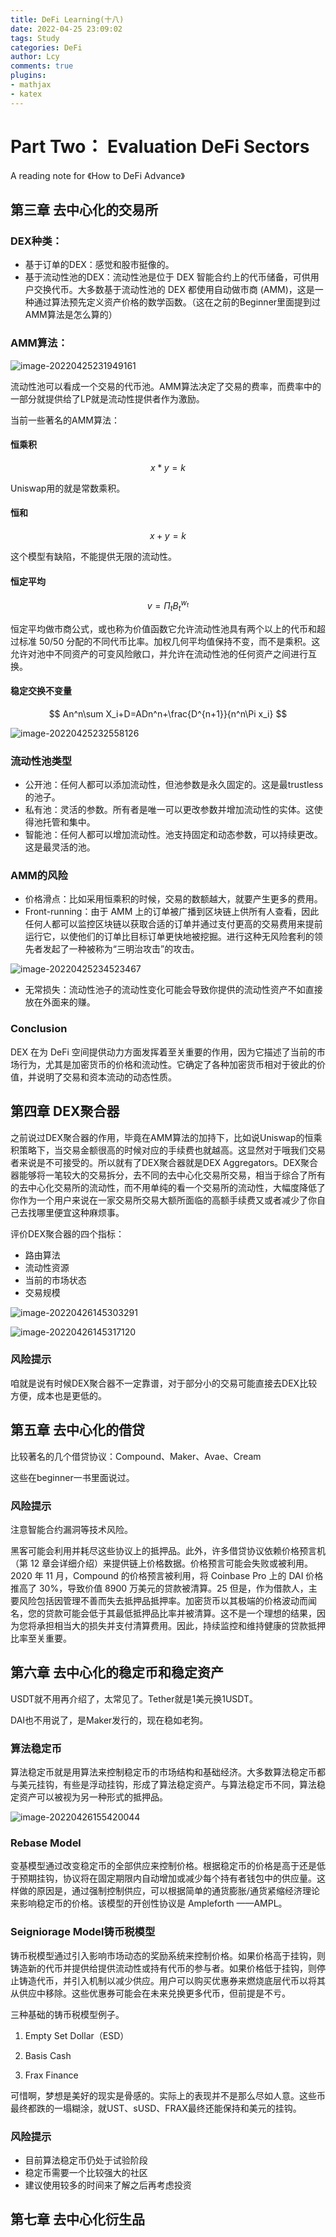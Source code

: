 ```yaml
---
title: DeFi Learning(十八)
date: 2022-04-25 23:09:02
tags: Study
categories: DeFi
author: Lcy
comments: true
plugins: 
- mathjax
- katex
---
```


# Part Two： Evaluation DeFi Sectors

A reading note for 《How to DeFi Advance》

## 第三章 去中心化的交易所

### DEX种类：

- 基于订单的DEX：感觉和股市挺像的。
- 基于流动性池的DEX：流动性池是位于  DEX 智能合约上的代币储备，可供用户交换代币。大多数基于流动性池的 DEX 都使用自动做市商 (AMM)，这是一种通过算法预先定义资产价格的数学函数。（这在之前的Beginner里面提到过AMM算法是怎么算的）

### AMM算法：

![image-20220425231949161](https://luochengyu.oss-cn-beijing.aliyuncs.com/img/image-20220425231949161.png)

流动性池可以看成一个交易的代币池。AMM算法决定了交易的费率，而费率中的一部分就提供给了LP就是流动性提供者作为激励。

当前一些著名的AMM算法：

#### 恒乘积

$$
x*y = k
$$

Uniswap用的就是常数乘积。

#### 恒和

$$
x+y=k
$$

这个模型有缺陷，不能提供无限的流动性。

#### 恒定平均

$$
v = \Pi_tB_t^{w_t}
$$

恒定平均做市商公式，或也称为价值函数它允许流动性池具有两个以上的代币和超过标准 50/50  分配的不同代币比率。加权几何平均值保持不变，而不是乘积。这允许对池中不同资产的可变风险敞口，并允许在流动性池的任何资产之间进行互换。

#### 稳定交换不变量

$$
An^n\sum X_i+D=ADn^n+\frac{D^{n+1}}{n^n\Pi x_i}
$$

![image-20220425232558126](https://luochengyu.oss-cn-beijing.aliyuncs.com/img/image-20220425232558126.png)

### 流动性池类型

- 公开池：任何人都可以添加流动性，但池参数是永久固定的。这是最trustless的池子。
- 私有池：灵活的参数。所有者是唯一可以更改参数并增加流动性的实体。这使得池托管和集中。
- 智能池：任何人都可以增加流动性。池支持固定和动态参数，可以持续更改。这是最灵活的池。

### AMM的风险

- 价格滑点：比如采用恒乘积的时候，交易的数额越大，就要产生更多的费用。
- Front-running：由于  AMM  上的订单被广播到区块链上供所有人查看，因此任何人都可以监控区块链以获取合适的订单并通过支付更高的交易费用来提前运行它，以使他们的订单比目标订单更快地被挖掘。进行这种无风险套利的领先者发起了一种被称为“三明治攻击”的攻击。

![image-20220425234523467](https://luochengyu.oss-cn-beijing.aliyuncs.com/img/image-20220425234523467.png)

- 无常损失：流动性池子的流动性变化可能会导致你提供的流动性资产不如直接放在外面来的赚。

### Conclusion

DEX 在为 DeFi  空间提供动力方面发挥着至关重要的作用，因为它描述了当前的市场行为，尤其是加密货币的价格和流动性。它确定了各种加密货币相对于彼此的价值，并说明了交易和资本流动的动态性质。

## 第四章 DEX聚合器

之前说过DEX聚合器的作用，毕竟在AMM算法的加持下，比如说Uniswap的恒乘积策略下，当交易金额很高的时候对应的手续费也就越高。这显然对于哦我们交易者来说是不可接受的。所以就有了DEX聚合器就是DEX Aggregators。DEX聚合器能够将一笔较大的交易拆分，去不同的去中心化交易所交易，相当于综合了所有的去中心化交易所的流动性，而不用单纯的看一个交易所的流动性，大幅度降低了你作为一个用户来说在一家交易所交易大额所面临的高额手续费又或者减少了你自己去找哪里便宜这种麻烦事。

评价DEX聚合器的四个指标：

- 路由算法
- 流动性资源
- 当前的市场状态
- 交易规模

![image-20220426145303291](https://luochengyu.oss-cn-beijing.aliyuncs.com/img/image-20220426145303291.png)

![image-20220426145317120](https://luochengyu.oss-cn-beijing.aliyuncs.com/img/image-20220426145317120.png)

### 风险提示

咱就是说有时候DEX聚合器不一定靠谱，对于部分小的交易可能直接去DEX比较方便，成本也是更低的。

## 第五章 去中心化的借贷

比较著名的几个借贷协议：Compound、Maker、Avae、Cream

这些在beginner一书里面说过。

### 风险提示

注意智能合约漏洞等技术风险。

黑客可能会利用并耗尽这些协议上的抵押品。此外，许多借贷协议依赖价格预言机（第 12  章会详细介绍）来提供链上价格数据。价格预言可能会失败或被利用。 2020 年 11 月，Compound 的价格预言被利用，将 Coinbase Pro 上的  DAI 价格推高了 30%，导致价值 8900 万美元的贷款被清算。25  但是，作为借款人，主要风险包括因管理不善而失去抵押品抵押率。加密货币以其极端的价格波动而闻名，您的贷款可能会低于其最低抵押品比率并被清算。这不是一个理想的结果，因为您将承担相当大的损失并支付清算费用。因此，持续监控和维持健康的贷款抵押比率至关重要。

## 第六章 去中心化的稳定币和稳定资产

USDT就不用再介绍了，太常见了。Tether就是1美元换1USDT。

DAI也不用说了，是Maker发行的，现在稳如老狗。

### 算法稳定币

算法稳定币就是用算法来控制稳定币的市场结构和基础经济。大多数算法稳定币都与美元挂钩，有些是浮动挂钩，形成了算法稳定资产。与算法稳定币不同，算法稳定资产可以被视为另一种形式的抵押品。

![image-20220426155420044](https://luochengyu.oss-cn-beijing.aliyuncs.com/img/image-20220426155420044.png)

### Rebase Model

变基模型通过改变稳定币的全部供应来控制价格。根据稳定币的价格是高于还是低于预期挂钩，协议将在固定期限内自动增加或减少每个持有者钱包中的供应量。这样做的原因是，通过强制控制供应，可以根据简单的通货膨胀/通货紧缩经济理论来影响稳定币的价格。该模型的开创性协议是 Ampleforth ——AMPL。

### Seigniorage Model铸币税模型

铸币税模型通过引入影响市场动态的奖励系统来控制价格。如果价格高于挂钩，则铸造新的代币并提供给提供流动性或持有代币的参与者。如果价格低于挂钩，则停止铸造代币，并引入机制以减少供应。用户可以购买优惠券来燃烧底层代币以将其从供应中移除。这些优惠券可能会在未来兑换更多代币，但前提是不亏。

三种基础的铸币税模型例子。

1. Empty Set Dollar（ESD）

2. Basis Cash

3. Frax Finance

可惜啊，梦想是美好的现实是骨感的。实际上的表现并不是那么尽如人意。这些币最终都跌的一塌糊涂，就UST、sUSD、FRAX最终还能保持和美元的挂钩。

### 风险提示

- 目前算法稳定币仍处于试验阶段
- 稳定币需要一个比较强大的社区
- 建议使用较多的时间来了解之后再考虑投资

## 第七章 去中心化衍生品




